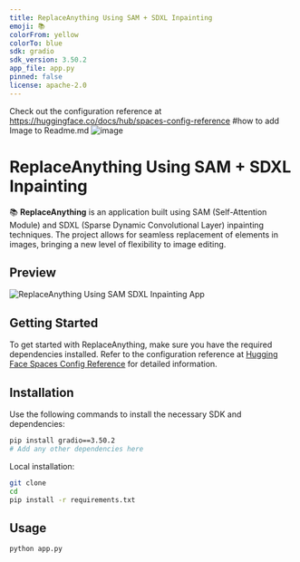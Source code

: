 ```yaml
---
title: ReplaceAnything Using SAM + SDXL Inpainting
emoji: 📚
colorFrom: yellow
colorTo: blue
sdk: gradio
sdk_version: 3.50.2
app_file: app.py
pinned: false
license: apache-2.0
---
```


Check out the configuration reference at https://huggingface.co/docs/hub/spaces-config-reference
#how to add Image to Readme.md
![image](https://huggingface.co/spaces/ameerazam08/SAM_SDXL_Inpainting/blob/main/imgs/model-in-gold-fashion.png)


# ReplaceAnything Using SAM + SDXL Inpainting

📚 **ReplaceAnything** is an application built using SAM (Self-Attention Module) and SDXL (Sparse Dynamic Convolutional Layer) inpainting techniques. The project allows for seamless replacement of elements in images, bringing a new level of flexibility to image editing.

## Preview

![ReplaceAnything Using SAM SDXL Inpainting App](https://huggingface.co/spaces/ameerazam08/SAM_SDXL_Inpainting/blob/main/imgs/model-in-gold-fashion.png)

## Getting Started

To get started with ReplaceAnything, make sure you have the required dependencies installed. Refer to the configuration reference at [Hugging Face Spaces Config Reference](https://huggingface.co/docs/hub/spaces-config-reference) for detailed information.

## Installation

Use the following commands to install the necessary SDK and dependencies:

```bash
pip install gradio==3.50.2
# Add any other dependencies here
```
Local installation:

```bash
git clone
cd
pip install -r requirements.txt
```

## Usage

```python app.py```



